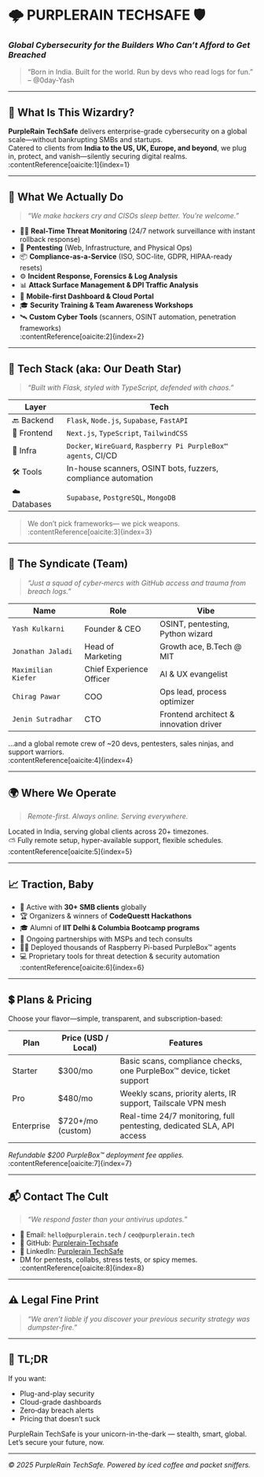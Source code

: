 # 🌩️ PURPLERAIN TECHSAFE 🛡️  
### _Global Cybersecurity for the Builders Who Can’t Afford to Get Breached_

> “Born in India. Built for the world. Run by devs who read logs for fun.” – @0day‑Yash

---

## 🧠 What Is This Wizardry?

**PurpleRain TechSafe** delivers enterprise-grade cybersecurity on a global scale—without bankrupting SMBs and startups.  
Catered to clients from **India to the US, UK, Europe, and beyond**, we plug in, protect, and vanish—silently securing digital realms.  
:contentReference[oaicite:1]{index=1}

---

## 🧨 What We Actually Do

> _“We make hackers cry and CISOs sleep better. You're welcome.”_

- 🕵️‍♂️ **Real-Time Threat Monitoring** (24/7 network surveillance with instant rollback response)  
- 🧨 **Pentesting** (Web, Infrastructure, and Physical Ops)  
- 📦 **Compliance-as-a-Service** (ISO, SOC-lite, GDPR, HIPAA-ready resets)  
- ⚙️ **Incident Response, Forensics & Log Analysis**  
- 📊 **Attack Surface Management & DPI Traffic Analysis**  
- 📱 **Mobile-first Dashboard & Cloud Portal**  
- 🎓 **Security Training & Team Awareness Workshops**  
- 🛰️ **Custom Cyber Tools** (scanners, OSINT automation, penetration frameworks)  
:contentReference[oaicite:2]{index=2}

---

## 🧪 Tech Stack (aka: Our Death Star)

> _“Built with Flask, styled with TypeScript, defended with chaos.”_

| Layer      | Tech                                                                 |
|------------|----------------------------------------------------------------------|
| 🔙 Backend  | `Flask`, `Node.js`, `Supabase`, `FastAPI`                          |
| 🎨 Frontend | `Next.js`, `TypeScript`, `TailwindCSS`                              |
| 🧠 Infra    | `Docker`, `WireGuard`, `Raspberry Pi PurpleBox™ agents`, CI/CD      |
| 🛠️ Tools    | In-house scanners, OSINT bots, fuzzers, compliance automation       |
| ☁️ Databases| `Supabase`, `PostgreSQL`, `MongoDB`                                |

> We don’t pick frameworks— we pick weapons.  
:contentReference[oaicite:3]{index=3}

---

## 🧙 The Syndicate (Team)

> _“Just a squad of cyber‑mercs with GitHub access and trauma from breach logs.”_

| Name               | Role                         | Vibe                                        |
|--------------------|------------------------------|---------------------------------------------|
| `Yash Kulkarni`    | Founder & CEO                | OSINT, pentesting, Python wizard            |
| `Jonathan Jaladi`  | Head of Marketing            | Growth ace, B.Tech @ MIT                    |
| `Maximilian Kiefer`| Chief Experience Officer     | AI & UX evangelist                          |
| `Chirag Pawar`     | COO                         | Ops lead, process optimizer                 |
| `Jenin Sutradhar`  | CTO                          | Frontend architect & innovation driver      |

…and a global remote crew of ~20 devs, pentesters, sales ninjas, and support warriors.  
:contentReference[oaicite:4]{index=4}

---

## 🌍 Where We Operate

> _Remote-first. Always online. Serving everywhere._

Located in India, serving global clients across 20+ timezones.  
⛅ Fully remote setup, hyper-available support, flexible schedules.  
:contentReference[oaicite:5]{index=5}

---

## 📈 Traction, Baby

- 💼 Active with **30+ SMB clients** globally  
- 🏆 Organizers & winners of **CodeQuestt Hackathons**  
- 🎓 Alumni of **IIT Delhi & Columbia Bootcamp programs**  
- 🤝 Ongoing partnerships with MSPs and tech consults  
- 👨‍💻 Deployed thousands of Raspberry Pi-based PurpleBox™ agents  
- 💻 Proprietary tools for threat detection & security automation  
:contentReference[oaicite:6]{index=6}

---

## 💲 Plans & Pricing

Choose your flavor—simple, transparent, and subscription-based:

| Plan        | Price (USD / Local)  | Features                                                                 |
|-------------|-----------------------|--------------------------------------------------------------------------|
| Starter     | $300/mo               | Basic scans, compliance checks, one PurpleBox™ device, ticket support   |
| Pro         | $480/mo               | Weekly scans, priority alerts, IR support, Tailscale VPN mesh           |
| Enterprise  | $720+/mo (custom)     | Real-time 24/7 monitoring, full pentesting, dedicated SLA, API access   |

*Refundable $200 PurpleBox™ deployment fee applies.*  
:contentReference[oaicite:7]{index=7}

---

## 📬 Contact The Cult

> _“We respond faster than your antivirus updates.”_

- 📧 Email: `hello@purplerain.tech` / `ceo@purplerain.tech`  
- 📂 GitHub: [Purplerain‑Techsafe](https://github.com/Purplerain-Techsafe)  
- 🧠 LinkedIn: [Purplerain TechSafe](https://www.linkedin.com/company/purplerain-techsafe)  
- DM for pentests, collabs, stress tests, or spicy memes.  
:contentReference[oaicite:8]{index=8}

---

## ⚠️ Legal Fine Print

> _“We aren’t liable if you discover your previous security strategy was dumpster-fire.”_

---

## 🌈 TL;DR

If you want:
- Plug-and-play security
- Cloud-grade dashboards
- Zero‑day breach alerts
- Pricing that doesn’t suck

PurpleRain TechSafe is your unicorn-in-the-dark — stealth, smart, global.  
Let’s secure your future, now.  

---

_© 2025 PurpleRain TechSafe. Powered by iced coffee and packet sniffers._  
